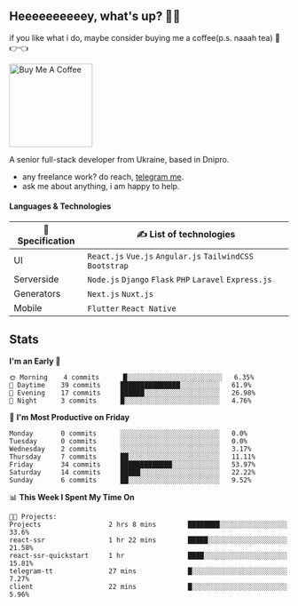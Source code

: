 ## Heeeeeeeeeey, what's up? 👋🏼

if you like what i do, maybe consider buying me a coffee(p.s. naaah tea) 🥺👉👈

<a href="https://www.buymeacoffee.com/leroywagner" target="_blank"><img src="https://cdn.buymeacoffee.com/buttons/v2/default-blue.png" alt="Buy Me A Coffee" width="150" ></a>

A senior full-stack developer from Ukraine, based in Dnipro.

- any freelance work? do reach, [telegram me](https://t.me/leroywagner).
- ask me about anything, i am happy to help.

#### Languages & Technologies

  | 🌱 Specification  | ✍ List of technologies                                       |
  |    ---            |                        ---                                   |
  | UI                | `React.js` `Vue.js` `Angular.js` `TailwindCSS` `Bootstrap`   |
  | Serverside        | `Node.js` `Django` `Flask` `PHP` `Laravel` `Express.js`      |
  | Generators        | `Next.js` `Nuxt.js`                                          |
  | Mobile            | `Flutter` `React Native`                                     |

## Stats
<!--START_SECTION:waka-->
**I'm an Early 🐤** 

```text
🌞 Morning    4 commits      █░░░░░░░░░░░░░░░░░░░░░░░░   6.35% 
🌆 Daytime    39 commits     ███████████████░░░░░░░░░░   61.9% 
🌃 Evening    17 commits     ██████░░░░░░░░░░░░░░░░░░░   26.98% 
🌙 Night      3 commits      █░░░░░░░░░░░░░░░░░░░░░░░░   4.76%

```
📅 **I'm Most Productive on Friday** 

```text
Monday       0 commits      ░░░░░░░░░░░░░░░░░░░░░░░░░   0.0% 
Tuesday      0 commits      ░░░░░░░░░░░░░░░░░░░░░░░░░   0.0% 
Wednesday    2 commits      ░░░░░░░░░░░░░░░░░░░░░░░░░   3.17% 
Thursday     7 commits      ██░░░░░░░░░░░░░░░░░░░░░░░   11.11% 
Friday       34 commits     █████████████░░░░░░░░░░░░   53.97% 
Saturday     14 commits     █████░░░░░░░░░░░░░░░░░░░░   22.22% 
Sunday       6 commits      ██░░░░░░░░░░░░░░░░░░░░░░░   9.52%

```


📊 **This Week I Spent My Time On** 

```text
🐱‍💻 Projects: 
Projects                 2 hrs 8 mins        ████████░░░░░░░░░░░░░░░░░   33.6% 
react-ssr                1 hr 22 mins        █████░░░░░░░░░░░░░░░░░░░░   21.58% 
react-ssr-quickstart     1 hr                ████░░░░░░░░░░░░░░░░░░░░░   15.81% 
telegram-tt              27 mins             █░░░░░░░░░░░░░░░░░░░░░░░░   7.27% 
client                   22 mins             █░░░░░░░░░░░░░░░░░░░░░░░░   5.96%

```


<!--END_SECTION:waka-->




<!-- **💡 Awesome projects** 

[![Readme Card](https://github-readme-stats.vercel.app/api/pin/?username=leroywagner&repo=articlegenerator)](https://github.com/leroywagner/articlegenerator) -->
